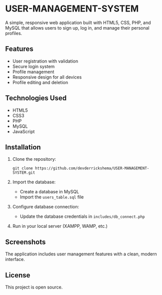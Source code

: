 # USER-MANAGEMENT-SYSTEM

A simple, responsive web application built with HTML5, CSS, PHP, and MySQL that allows users to sign up, log in, and manage their personal profiles.

## Features

- User registration with validation
- Secure login system
- Profile management
- Responsive design for all devices
- Profile editing and deletion

## Technologies Used

- HTML5
- CSS3
- PHP
- MySQL
- JavaScript

## Installation

1. Clone the repository:
   ```
   git clone https://github.com/devderrickshema/USER-MANAGEMENT-SYSTEM.git
   ```

2. Import the database:
   - Create a database in MySQL
   - Import the `users_table.sql` file

3. Configure database connection:
   - Update the database credentials in `includes/db_connect.php`

4. Run in your local server (XAMPP, WAMP, etc.)

## Screenshots

The application includes user management features with a clean, modern interface.

## License

This project is open source. 
